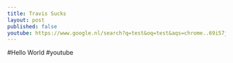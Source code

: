 ```yaml
---
title: Travis Sucks
layout: post
published: false
youtube: https://www.google.nl/search?q=test&oq=test&aqs=chrome..69i57j69i65l2j69i61j0l2.2639j0j7&sourceid=chrome&espv=210&es_sm=91&ie=UTF-8
---
```

#Hello World
#youtube

